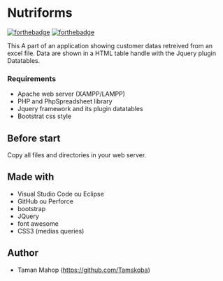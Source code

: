 # Nutriforms
[![forthebadge](http://forthebadge.com/images/badges/built-with-love.svg)](http://forthebadge.com)  [![forthebadge](http://forthebadge.com/images/badges/powered-by-electricity.svg)](http://forthebadge.com)

This A part of an application showing customer datas retreived from an excel file.
Data are shown in a HTML table handle with the Jquery plugin Datatables. 

### Requirements

- Apache web server (XAMPP/LAMPP)
- PHP and PhpSpreadsheet library
- Jquery framework and its plugin datatables
- Bootstrat css style

## Before start

Copy all files and directories in your web server.


## Made with

- Visual Studio Code ou Eclipse
- GitHub ou Perforce
- bootstrap
- JQuery
- font awesome
- CSS3 (medias queries)


## Author

- Taman Mahop (https://github.com/Tamskoba)
